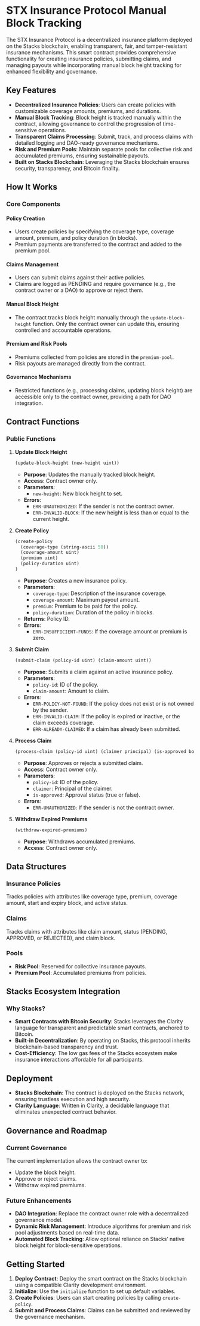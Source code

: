 # STX Insurance Protocol Manual Block Tracking

The STX Insurance Protocol is a decentralized insurance platform deployed on the Stacks blockchain, enabling transparent, fair, and tamper-resistant insurance mechanisms. This smart contract provides comprehensive functionality for creating insurance policies, submitting claims, and managing payouts while incorporating manual block height tracking for enhanced flexibility and governance.

## Key Features

- **Decentralized Insurance Policies**: Users can create policies with customizable coverage amounts, premiums, and durations.
- **Manual Block Tracking**: Block height is tracked manually within the contract, allowing governance to control the progression of time-sensitive operations.
- **Transparent Claims Processing**: Submit, track, and process claims with detailed logging and DAO-ready governance mechanisms.
- **Risk and Premium Pools**: Maintain separate pools for collective risk and accumulated premiums, ensuring sustainable payouts.
- **Built on Stacks Blockchain**: Leveraging the Stacks blockchain ensures security, transparency, and Bitcoin finality.

## How It Works

### Core Components

#### Policy Creation

- Users create policies by specifying the coverage type, coverage amount, premium, and policy duration (in blocks).
- Premium payments are transferred to the contract and added to the premium pool.

#### Claims Management

- Users can submit claims against their active policies.
- Claims are logged as PENDING and require governance (e.g., the contract owner or a DAO) to approve or reject them.

#### Manual Block Height

- The contract tracks block height manually through the `update-block-height` function. Only the contract owner can update this, ensuring controlled and accountable operations.

#### Premium and Risk Pools

- Premiums collected from policies are stored in the `premium-pool`.
- Risk payouts are managed directly from the contract.

#### Governance Mechanisms

- Restricted functions (e.g., processing claims, updating block height) are accessible only to the contract owner, providing a path for DAO integration.

## Contract Functions

### Public Functions

1. **Update Block Height**

    ```clojure
    (update-block-height (new-height uint))
    ```

    - **Purpose**: Updates the manually tracked block height.
    - **Access**: Contract owner only.
    - **Parameters**:
        - `new-height`: New block height to set.
    - **Errors**:
        - `ERR-UNAUTHORIZED`: If the sender is not the contract owner.
        - `ERR-INVALID-BLOCK`: If the new height is less than or equal to the current height.

2. **Create Policy**

    ```clojure
    (create-policy 
      (coverage-type (string-ascii 50)) 
      (coverage-amount uint) 
      (premium uint) 
      (policy-duration uint)
    )
    ```

    - **Purpose**: Creates a new insurance policy.
    - **Parameters**:
        - `coverage-type`: Description of the insurance coverage.
        - `coverage-amount`: Maximum payout amount.
        - `premium`: Premium to be paid for the policy.
        - `policy-duration`: Duration of the policy in blocks.
    - **Returns**: Policy ID.
    - **Errors**:
        - `ERR-INSUFFICIENT-FUNDS`: If the coverage amount or premium is zero.

3. **Submit Claim**

    ```clojure
    (submit-claim (policy-id uint) (claim-amount uint))
    ```

    - **Purpose**: Submits a claim against an active insurance policy.
    - **Parameters**:
        - `policy-id`: ID of the policy.
        - `claim-amount`: Amount to claim.
    - **Errors**:
        - `ERR-POLICY-NOT-FOUND`: If the policy does not exist or is not owned by the sender.
        - `ERR-INVALID-CLAIM`: If the policy is expired or inactive, or the claim exceeds coverage.
        - `ERR-ALREADY-CLAIMED`: If a claim has already been submitted.

4. **Process Claim**

    ```clojure
    (process-claim (policy-id uint) (claimer principal) (is-approved bool))
    ```

    - **Purpose**: Approves or rejects a submitted claim.
    - **Access**: Contract owner only.
    - **Parameters**:
        - `policy-id`: ID of the policy.
        - `claimer`: Principal of the claimer.
        - `is-approved`: Approval status (true or false).
    - **Errors**:
        - `ERR-UNAUTHORIZED`: If the sender is not the contract owner.

5. **Withdraw Expired Premiums**

    ```clojure
    (withdraw-expired-premiums)
    ```

    - **Purpose**: Withdraws accumulated premiums.
    - **Access**: Contract owner only.

## Data Structures

### Insurance Policies

Tracks policies with attributes like coverage type, premium, coverage amount, start and expiry block, and active status.

### Claims

Tracks claims with attributes like claim amount, status (PENDING, APPROVED, or REJECTED), and claim block.

### Pools

- **Risk Pool**: Reserved for collective insurance payouts.
- **Premium Pool**: Accumulated premiums from policies.

## Stacks Ecosystem Integration

### Why Stacks?

- **Smart Contracts with Bitcoin Security**: Stacks leverages the Clarity language for transparent and predictable smart contracts, anchored to Bitcoin.
- **Built-in Decentralization**: By operating on Stacks, this protocol inherits blockchain-based transparency and trust.
- **Cost-Efficiency**: The low gas fees of the Stacks ecosystem make insurance interactions affordable for all participants.

## Deployment

- **Stacks Blockchain**: The contract is deployed on the Stacks network, ensuring trustless execution and high security.
- **Clarity Language**: Written in Clarity, a decidable language that eliminates unexpected contract behavior.

## Governance and Roadmap

### Current Governance

The current implementation allows the contract owner to:

- Update the block height.
- Approve or reject claims.
- Withdraw expired premiums.

### Future Enhancements

- **DAO Integration**: Replace the contract owner role with a decentralized governance model.
- **Dynamic Risk Management**: Introduce algorithms for premium and risk pool adjustments based on real-time data.
- **Automated Block Tracking**: Allow optional reliance on Stacks’ native block height for block-sensitive operations.

## Getting Started

1. **Deploy Contract**: Deploy the smart contract on the Stacks blockchain using a compatible Clarity development environment.
2. **Initialize**: Use the `initialize` function to set up default variables.
3. **Create Policies**: Users can start creating policies by calling `create-policy`.
4. **Submit and Process Claims**: Claims can be submitted and reviewed by the governance mechanism.
